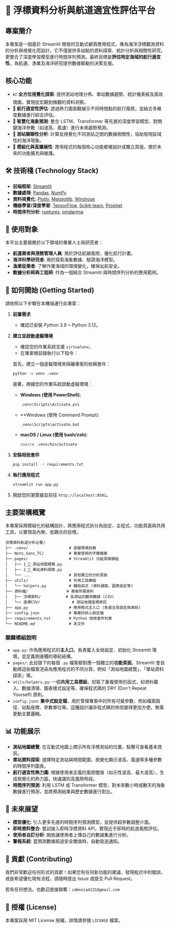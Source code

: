 # 🌊 浮標資料分析與航道適宜性評估平台

## 專案簡介

本專案是一個基於 Streamlit 開發的互動式網頁應用程式，專為海洋浮標觀測資料的分析與視覺化而設計。它不僅提供多站點的資料探索、統計分析與相關性研究，更整合了深度學習模型進行時間序列預測，最終目標是**評估特定海域的航行適宜性**，為航運、漁業及海洋研究提供數據驅動的決策支援。

## 核心功能

*   **📈 全方位視覺化探索**: 提供測站地理分佈、單站數據趨勢、統計儀表板及風玫瑰圖，實現從宏觀到微觀的資料洞察。
*   **🚢 航行適宜性評估**: 透過熱力圖直觀展示不同時間點的航行風險，並結合多維度數據進行綜合評估。
*   **🧠 智慧化海象預測**: 整合 LSTM、Transformer 等先進的深度學習模型，對關鍵海洋參數（如波高、風速）進行未來趨勢預測。
*   **🔗 測站關聯性分析**: 計算並視覺化不同測站之間的數據相關性，協助發現區域性的海洋現象。
*   **🔧 模組化與高擴展性**: 應用程式的每個核心功能都被設計成獨立頁面，便於未來的功能擴充與維護。

## 🛠️ 技術棧 (Technology Stack)

- **前端框架**: [Streamlit](https://streamlit.io/)
- **數據處理**: [Pandas](https://pandas.pydata.org/), [NumPy](https://numpy.org/)
- **資料視覺化**: [Plotly](https://plotly.com/python/), [Matplotlib](https://matplotlib.org/), [Windrose](https://github.com/python-windrose/windrose)
- **機器學習/深度學習**: [TensorFlow](https://www.tensorflow.org/), [Scikit-learn](https://scikit-learn.org/), [Prophet](https://facebook.github.io/prophet/)
- **時間序列分析**: [ruptures](https://centre-borelli.github.io/ruptures-docs/), [pmdarima](https://alkaline-ml.com/pmdarima/)

## 🎯 使用對象

本平台主要服務於以下領域的專業人士與研究者：

*   **航運業者與港務管理人員**: 用於評估航線風險，優化航行計畫。
*   **海洋科學研究者**: 用於探索海象數據、驗證海洋模型。
*   **漁業從業者**: 了解作業海域的環境變化，確保出航安全。
*   **數據分析師與工程師**: 作為一個結合 Streamlit 與時間序列分析的應用範例。

## 🚀 如何開始 (Getting Started)

請依照以下步驟在本機端運行此專案：

1.  **前置需求**
    - 確認已安裝 Python 3.9 ~ Python 3.12。

2.  **建立並啟動虛擬環境**
    - 確認您的作業系統支援 `virtualenv`。
    - 在專案根目錄執行以下指令：

    首先，建立一個虛擬環境來隔離專案的依賴套件：
    ```bash
    python -m venv .venv
    ```

    接著，根據您的作業系統啟動虛擬環境：

    - **Windows (使用 PowerShell):**
      ```powershell
      .venv\Scripts\Activate.ps1
      ```

    - **Windows (使用 Command Prompt):
      ```batch
      .venv\Scripts\activate.bat
      ```

    - **macOS / Linux (使用 bash/zsh):**
      ```bash
      source .venv/bin/activate
      ```

3.  **安裝相依套件**
    ```bash
    pip install -r requirements.txt
    ```

4.  **執行應用程式**
    ```bash
    streamlit run app.py
    ```

5.  開啟您的瀏覽器並前往 `http://localhost:8501`。

## 主要架構概覽

本專案採用模組化的結構設計，將應用程式拆分為設定、主程式、功能頁面與共用工具，以實現高內聚、低耦合的目標。

```
浮標資料航道分析必要/
├── .venv/                  # 虛擬環境目錄
├── Noto_Sans_TC/           # 專案使用的字體檔案
├── pages/                  # Streamlit 功能頁面模組
│   ├── 1_📍_測站地圖總覽.py
│   ├── 2_🔬_單站資料探索.py
│   └── ...                 # 其他獨立的分析頁面
├── utils/                  # 共用工具模組
│   └── helpers.py          # 輔助函式 (資料讀取、圖表設定等)
├── 資料檔/                 # 專案所需資料
│   ├── 浮標資料/           # 各測站的觀測數據 (CSV)
│   └── 座標CSV/              # 測站地理座標資訊
├── app.py                  # 應用程式主入口 (負責全局設定與導航)
├── config.json             # 專案的核心設定檔
├── requirements.txt        # Python 相依套件列表
└── README.md               # 本文件
```

### 關鍵模組說明

-   `app.py`: 作為應用程式的**主入口**，負責載入全局設定、初始化 Streamlit 環境，並定義側邊欄的導航結構。
-   `pages/`: 此目錄下的每個 `.py` 檔案都對應一個獨立的**功能頁面**。Streamlit 會自動將這些檔案渲染為應用程式的不同分頁，例如「測站地圖總覽」、「單站資料探索」等。
-   `utils/helpers.py`: 一個**共用工具模組**，封裝了重複使用的函式，如資料載入、數據清理、圖表樣式設定等，確保程式碼的 DRY (Don't Repeat Yourself) 原則。
-   `config.json`: **集中式設定檔**，用於管理專案中的所有可變參數，例如檔案路徑、站點座標、參數單位等。這種設計讓非程式碼的修改變得更加方便，無需更動主要邏輯。

## 📊 功能展示

-   **測站地圖總覽**: 在互動式地圖上標示所有浮標測站的位置，點擊可查看基本資訊。
-   **單站資料探索**: 選擇特定測站與時間範圍，視覺化顯示波高、風速等多種參數的時間序列圖表。
-   **航行適宜性熱力圖**: 根據使用者定義的風險閾值（如示性波高、最大波高），生成視覺化的熱力圖，快速識別高風險時段。
-   **時間序列預測**: 利用 LSTM 或 Transformer 模型，對未來數小時或數天的海象數據進行預測，並將預測結果與歷史數據進行對比。

## 📝 未來展望

-   **模型優化**: 引入更多先進的時間序列預測模型，並提供超參數調整介面。
-   **即時資料整合**: 嘗試接入即時浮標資料 API，實現近乎即時的航道風險評估。
-   **使用者自訂分析**: 開放讓使用者上傳自己的數據集進行分析。
-   **警報系統**: 當預測數據超過安全閾值時，自動發送通知。

## 🤝 貢獻 (Contributing)

我們非常歡迎任何形式的貢獻！如果您有任何新功能的建議、發現程式中的錯誤，或是希望優化現有流程，請隨時提出 Issue 或提交 Pull Request。

若有任何想法，也歡迎直接聯繫：`cdmnnia4131@gmail.com`

## 📄 授權 (License)

本專案採用 MIT License 授權。詳情請參閱 `LICENSE` 檔案。
